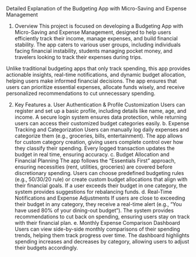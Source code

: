 Detailed Explanation of the Budgeting App with Micro-Saving and Expense Management
1. Overview
This project is focused on developing a Budgeting App with Micro-Saving and Expense Management, designed to help users efficiently track their income, manage expenses, and build financial stability. The app caters to various user groups, including individuals facing financial instability, students managing pocket money, and travelers looking to track their expenses during trips.

Unlike traditional budgeting apps that only track spending, this app provides actionable insights, real-time notifications, and dynamic budget allocation, helping users make informed financial decisions. The app ensures that users can prioritize essential expenses, allocate funds wisely, and receive personalized recommendations to cut unnecessary spending.

2. Key Features
a. User Authentication & Profile Customization
Users can register and set up a basic profile, including details like name, age, and income.
A secure login system ensures data protection, while returning users can access their customized budget categories easily.
b. Expense Tracking and Categorization
Users can manually log daily expenses and categorize them (e.g., groceries, bills, entertainment).
The app allows for custom category creation, giving users complete control over how they classify their spending.
Every logged transaction updates the budget in real time, ensuring accuracy.
c. Budget Allocation and Financial Planning
The app follows the “Essentials First” approach, ensuring necessities (rent, utilities, groceries) are covered before discretionary spending.
Users can choose predefined budgeting rules (e.g., 50/30/20 rule) or create custom budget allocations that align with their financial goals.
If a user exceeds their budget in one category, the system provides suggestions for rebalancing funds.
d. Real-Time Notifications and Expense Adjustments
If users are close to exceeding their budget in any category, they receive a real-time alert (e.g., “You have used 80% of your dining-out budget”).
The system provides recommendations to cut back on spending, ensuring users stay on track with their financial plan.
e. Monthly Expense Comparison Dashboard
Users can view side-by-side monthly comparisons of their spending trends, helping them track progress over time.
The dashboard highlights spending increases and decreases by category, allowing users to adjust their budgets accordingly.
